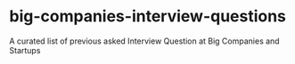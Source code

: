 # big-companies-interview-questions
A curated list of previous asked Interview Question at Big Companies and Startups
